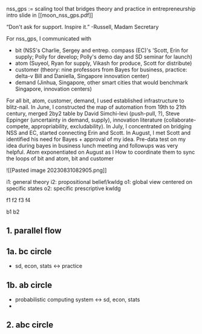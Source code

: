 



nss_gps := scaling tool that bridges theory and practice in entrepreneurship
intro slide in [[moon_nss_gps.pdf]]

“Don't ask for support. Inspire it.” -Russell, Madam Secretary

For nss_gps, I communicated with 
- bit (NSS's Charlie, Sergey and entrep. compass (EC)'s 'Scott, Erin for supply; Polly for develop; Polly's demo day and SD seminar for launch) 
- atom (Suyeol, Ryan for supply, Vikash for produce, Scott for distribute)
- customer (theory: nine professors from Bayes for business, practice: delta-v Bill and Daniella, Singapore innovation center) 
- demand (Jinhua, Singapore, other smart cities that would benchmark Singapore, innovation centers)

For all bit, atom, customer, demand, I used established infrastructure to blitz-nail. In June, I constructed the map of automation from 19th to 21th century,  merged 2by2 table by David Simchi-levi (push-pull, ?), Steve Eppinger (uncertainty in demand, supply), innovation literature (collaborate-compete, appropriability, excludability). In July, I concentrated on bridging NSS and EC, started connecting Erin and Scott. In August, I met Scott and identified his need for Bayes + approval of my idea. Pre-data test on my idea during bayes in business lunch meeting and followups was very helpful. Atom exponentiated on August as I  How to coordinate them to sync the loops of bit and atom, bit and customer

![[Pasted image 20230831082905.png]]

i1: general theory
i2: propositional belief/kwldg
o1: global view centered on specific states
o2: specific prescriptive kwldg

f1
f2
f3
f4

b1
b2

## 1. parallel flow
## 1a. bc circle
- sd, econ, stats <-> practice
## 1b. ab circle 
- probabilistic computing system <-> sd, econ, stats
- 
## 2. abc circle
